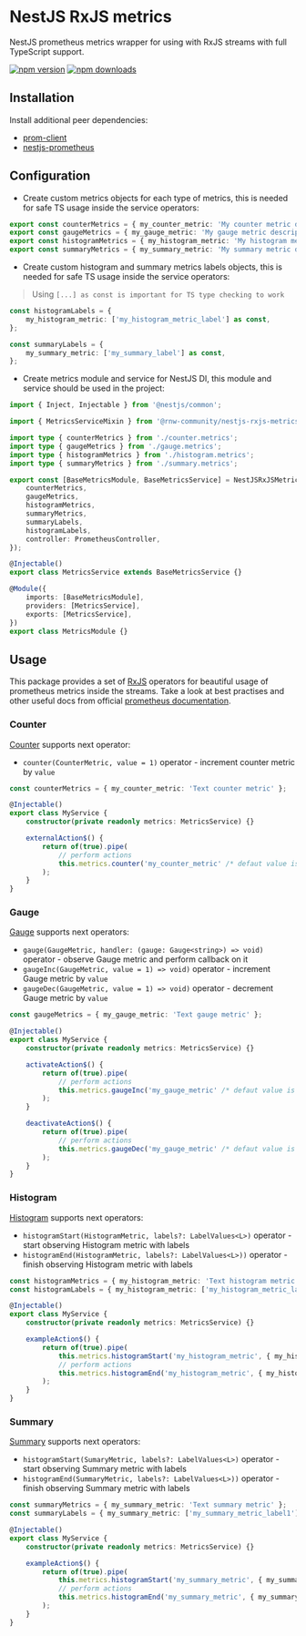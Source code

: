 # NestJS RxJS metrics

NestJS prometheus metrics wrapper for using with RxJS streams with full TypeScript support.

[![npm version](https://badge.fury.io/js/%40rnw-community%2Fnestjs-rxjs-metrics.svg)](https://badge.fury.io/js/%40rnw-community%2Fnestjs-rxjs-metrics)
[![npm downloads](https://img.shields.io/npm/dm/%40rnw-community%2Fnestjs-rxjs-metrics.svg)](https://www.npmjs.com/package/%40rnw-community%2Fnestjs-rxjs-metrics)

## Installation

Install additional peer dependencies:

-   [prom-client](https://github.com/siimon/prom-client)
-   [nestjs-prometheus](https://github.com/willsoto/nestjs-prometheus)

## Configuration

-   Create custom metrics objects for each type of metrics, this is needed for safe TS usage inside the service operators:

```ts
export const counterMetrics = { my_counter_metric: 'My counter metric description' };
export const gaugeMetrics = { my_gauge_metric: 'My gauge metric description' };
export const histogramMetrics = { my_histogram_metric: 'My histogram metric description' };
export const summaryMetrics = { my_summary_metric: 'My summary metric description' };
```

-   Create custom histogram and summary metrics labels objects, this is needed for safe TS usage inside the service operators:

> Using `[...] as const is important for TS type checking to work`

```ts
const histogramLabels = {
    my_histogram_metric: ['my_histogram_metric_label'] as const,
};

const summaryLabels = {
    my_summary_metric: ['my_summary_label'] as const,
};
```

-   Create metrics module and service for NestJS DI, this module and service should be used in the project:

```ts
import { Inject, Injectable } from '@nestjs/common';

import { MetricsServiceMixin } from '@rnw-community/nestjs-rxjs-metrics';

import type { counterMetrics } from './counter.metrics';
import type { gaugeMetrics } from './gauge.metrics';
import type { histogramMetrics } from './histogram.metrics';
import type { summaryMetrics } from './summary.metrics';

export const [BaseMetricsModule, BaseMetricsService] = NestJSRxJSMetricsModule.create({
    counterMetrics,
    gaugeMetrics,
    histogramMetrics,
    summaryMetrics,
    summaryLabels,
    histogramLabels,
    controller: PrometheusController,
});

@Injectable()
export class MetricsService extends BaseMetricsService {}

@Module({
    imports: [BaseMetricsModule],
    providers: [MetricsService],
    exports: [MetricsService],
})
export class MetricsModule {}
```

## Usage

This package provides a set of [RxJS](https://rxjs.dev) operators for beautiful usage of prometheus metrics inside the streams.
Take a look at best practises and other useful docs from official [prometheus documentation](https://prometheus.io/docs/introduction/overview/).

### Counter

[Counter](https://prometheus.io/docs/concepts/metric_types/#counter) supports next operator:

-   `counter(CounterMetric, value = 1)` operator - increment counter metric by `value`

```ts
const counterMetrics = { my_counter_metric: 'Text counter metric' };

@Injectable()
export class MyService {
    constructor(private readonly metrics: MetricsService) {}

    externalAction$() {
        return of(true).pipe(
            // perform actions
            this.metrics.counter('my_counter_metric' /* defaut value is 1, you can proide another number */)
        );
    }
}
```

### Gauge

[Gauge](https://prometheus.io/docs/concepts/metric_types/#gauge) supports next operators:

-   `gauge(GaugeMetric, handler: (gauge: Gauge<string>) => void)` operator - observe Gauge metric and perform callback on it
-   `gaugeInc(GaugeMetric, value = 1) => void)` operator - increment Gauge metric by `value`
-   `gaugeDec(GaugeMetric, value = 1) => void)` operator - decrement Gauge metric by `value`

```ts
const gaugeMetrics = { my_gauge_metric: 'Text gauge metric' };

@Injectable()
export class MyService {
    constructor(private readonly metrics: MetricsService) {}

    activateAction$() {
        return of(true).pipe(
            // perform actions
            this.metrics.gaugeInc('my_gauge_metric' /* defaut value is 1, you can proide another number */)
        );
    }

    deactivateAction$() {
        return of(true).pipe(
            // perform actions
            this.metrics.gaugeDec('my_gauge_metric' /* defaut value is 1, you can proide another number */)
        );
    }
}
```

### Histogram

[Histogram](https://prometheus.io/docs/concepts/metric_types/#histogram) supports next operators:

-   `histogramStart(HistogramMetric, labels?: LabelValues<L>)` operator - start observing Histogram metric with labels
-   `histogramEnd(HistogramMetric, labels?: LabelValues<L>))` operator - finish observing Histogram metric with labels

```ts
const histogramMetrics = { my_histogram_metric: 'Text histogram metric' };
const histogramLabels = { my_histogram_metric: ['my_histogram_metric_label1'] as const };

@Injectable()
export class MyService {
    constructor(private readonly metrics: MetricsService) {}

    exampleAction$() {
        return of(true).pipe(
            this.metrics.histogramStart('my_histogram_metric', { my_histogram_metric_label1: 1 }),
            // perform actions
            this.metrics.histogramEnd('my_histogram_metric', { my_histogram_metric_label1: 2 })
        );
    }
}
```

### Summary

[Summary](https://prometheus.io/docs/concepts/metric_types/#summary) supports next operators:

-   `histogramStart(SumaryMetric, labels?: LabelValues<L>)` operator - start observing Summary metric with labels
-   `histogramEnd(SummaryMetric, labels?: LabelValues<L>))` operator - finish observing Summary metric with labels

```ts
const summaryMetrics = { my_summary_metric: 'Text summary metric' };
const summaryLabels = { my_summary_metric: ['my_summary_metric_label1'] as const };

@Injectable()
export class MyService {
    constructor(private readonly metrics: MetricsService) {}

    exampleAction$() {
        return of(true).pipe(
            this.metrics.histogramStart('my_summary_metric', { my_summary_metric_label1: 1 }),
            // perform actions
            this.metrics.histogramEnd('my_summary_metric', { my_summary_metric_label1: 2 })
        );
    }
}
```
